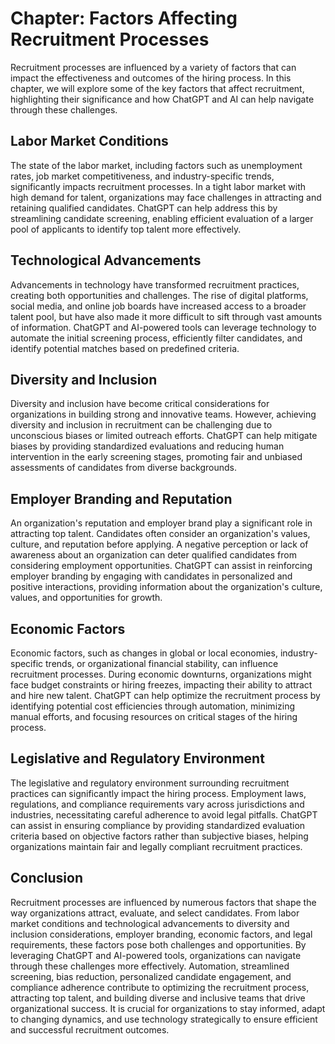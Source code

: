 Chapter: Factors Affecting Recruitment Processes
================================================

Recruitment processes are influenced by a variety of factors that can impact the effectiveness and outcomes of the hiring process. In this chapter, we will explore some of the key factors that affect recruitment, highlighting their significance and how ChatGPT and AI can help navigate through these challenges.

Labor Market Conditions
-----------------------

The state of the labor market, including factors such as unemployment rates, job market competitiveness, and industry-specific trends, significantly impacts recruitment processes. In a tight labor market with high demand for talent, organizations may face challenges in attracting and retaining qualified candidates. ChatGPT can help address this by streamlining candidate screening, enabling efficient evaluation of a larger pool of applicants to identify top talent more effectively.

Technological Advancements
--------------------------

Advancements in technology have transformed recruitment practices, creating both opportunities and challenges. The rise of digital platforms, social media, and online job boards have increased access to a broader talent pool, but have also made it more difficult to sift through vast amounts of information. ChatGPT and AI-powered tools can leverage technology to automate the initial screening process, efficiently filter candidates, and identify potential matches based on predefined criteria.

Diversity and Inclusion
-----------------------

Diversity and inclusion have become critical considerations for organizations in building strong and innovative teams. However, achieving diversity and inclusion in recruitment can be challenging due to unconscious biases or limited outreach efforts. ChatGPT can help mitigate biases by providing standardized evaluations and reducing human intervention in the early screening stages, promoting fair and unbiased assessments of candidates from diverse backgrounds.

Employer Branding and Reputation
--------------------------------

An organization's reputation and employer brand play a significant role in attracting top talent. Candidates often consider an organization's values, culture, and reputation before applying. A negative perception or lack of awareness about an organization can deter qualified candidates from considering employment opportunities. ChatGPT can assist in reinforcing employer branding by engaging with candidates in personalized and positive interactions, providing information about the organization's culture, values, and opportunities for growth.

Economic Factors
----------------

Economic factors, such as changes in global or local economies, industry-specific trends, or organizational financial stability, can influence recruitment processes. During economic downturns, organizations might face budget constraints or hiring freezes, impacting their ability to attract and hire new talent. ChatGPT can help optimize the recruitment process by identifying potential cost efficiencies through automation, minimizing manual efforts, and focusing resources on critical stages of the hiring process.

Legislative and Regulatory Environment
--------------------------------------

The legislative and regulatory environment surrounding recruitment practices can significantly impact the hiring process. Employment laws, regulations, and compliance requirements vary across jurisdictions and industries, necessitating careful adherence to avoid legal pitfalls. ChatGPT can assist in ensuring compliance by providing standardized evaluation criteria based on objective factors rather than subjective biases, helping organizations maintain fair and legally compliant recruitment practices.

Conclusion
----------

Recruitment processes are influenced by numerous factors that shape the way organizations attract, evaluate, and select candidates. From labor market conditions and technological advancements to diversity and inclusion considerations, employer branding, economic factors, and legal requirements, these factors pose both challenges and opportunities. By leveraging ChatGPT and AI-powered tools, organizations can navigate through these challenges more effectively. Automation, streamlined screening, bias reduction, personalized candidate engagement, and compliance adherence contribute to optimizing the recruitment process, attracting top talent, and building diverse and inclusive teams that drive organizational success. It is crucial for organizations to stay informed, adapt to changing dynamics, and use technology strategically to ensure efficient and successful recruitment outcomes.
